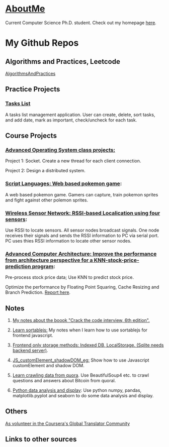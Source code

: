 # [AboutMe](https://dayuantan.github.io/AboutMe/)

Current Computer Science Ph.D. student. Check out my homepage [here](https://dayuantan.github.io/AboutMe/).

# My Github Repos

## Algorithms and Practices, Leetcode
[AlgorithmsAndPractices](https://github.com/DayuanTan/AlgorithmsAndPractices)

## Practice Projects

### [Tasks List](https://github.com/DayuanTan/app_tasks_list)
A tasks list management application. User can create, delete, sort tasks, and add date, mark as important, check/uncheck for each task.


## Course Projects

### [Advanced Operating System class projects: ](https://github.com/DayuanTan/DistributedSystemDesign)
Project 1: Socket. Create a new thread for each client connection.

Project 2: Design a distributed system.


### [Script Languages: Web based pokemon game](https://github.com/DayuanTan/pokemon_web_game):
A web based pokemon game. Gamers can capture, train pokemon sprites and fight against other polemon sprites.


### [Wireless Sensor Network: RSSI-based Localication using four sensors](https://github.com/DayuanTan/CMSC684wsn):
Use RSSI to locate sensors. All sensor nodes broadcast signals. One node receives their signals and sends the RSSI information to PC via serial port. PC uses thies RSSI information to locate other sensor nodes.

### [Advanced Computer Architecture: Improve the performance from architecture perspective for a KNN-stock-price-prediction program](https://github.com/DayuanTan/knn_predictprice):
Pre-process stock price data; Use KNN to predict stock price. 

Optimize the performance by Floating Point Squaring, Cache Resizing and Branch Prediction.
[Report here](https://github.com/DayuanTan/knn_predictprice/blob/master/CMSC%20611%20Project%20Report.pdf).



## Notes

1. [My notes about the boook "Crack the code interview, 6th edition".](https://github.com/DayuanTan/CrackCodeInterviewAndLeetcode/tree/master)

2. [Learn sortablejs:](https://github.com/DayuanTan/learn_sortablejs)
My notes when I learn how to use sortablejs for frontend javascript.

3. [Frontend only storage methods: Indexed DB, LocalStorage. (Sqlite needs backend server)](https://github.com/DayuanTan/sqlite_example).

4. [JS_customElement_shadowDOM_eg:](https://github.com/DayuanTan/JS_customElement_shadowDOM_eg)
Show how to use Javascript customElement and shadow DOM.

5. [Learn crawling data from quora](https://github.com/DayuanTan/learn_crawl_quora).
Use BeautifulSoup4 etc. to crawl questions and answers about Bitcoin from quoral.

6. [Python data analysis and display](https://github.com/DayuanTan/OlympicAthlete): 
Use python numpy, pandas, matplotlib.pyplot and seaborn to do some data analysis and display.

## Others
[As volunteer in the Coursera's Global Translator Community](https://github.com/DayuanTan/translateCoursera)

## Links to other sources

